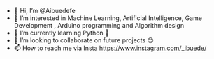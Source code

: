 - 👋 Hi, I’m @Aibuedefe
- 👀 I’m interested in Machine Learning, Artificial Intelligence, Game Development , Arduino programming and Algorithm design 
- 🌱 I’m currently learning Python 📙 
- 💞️ I’m looking to collaborate on future projects 😊 
- 📫 How to reach me via Insta https://www.instagram.com/_ibuede/

<!---
Aibuedefe/Aibuedefe is a ✨ special ✨ repository because its `README.md` (this file) appears on your GitHub profile.
You can click the Preview link to take a look at your changes.
--->

